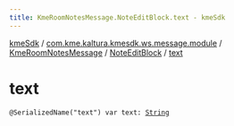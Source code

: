 ```yaml
---
title: KmeRoomNotesMessage.NoteEditBlock.text - kmeSdk
---
```


[kmeSdk](../../../index.html) / [com.kme.kaltura.kmesdk.ws.message.module](../../index.html) / [KmeRoomNotesMessage](../index.html) / [NoteEditBlock](index.html) / [text](./text.html)

# text

`@SerializedName("text") var text: `[`String`](https://kotlinlang.org/api/latest/jvm/stdlib/kotlin/-string/index.html)